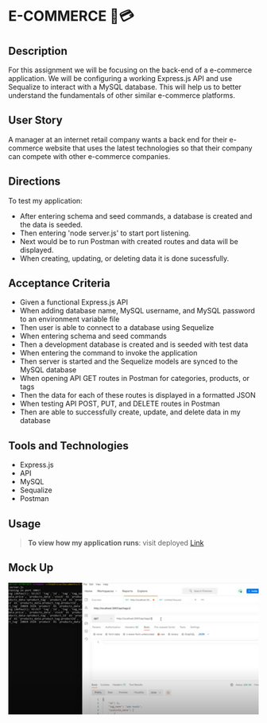 # E-COMMERCE 🛒💳

## Description 
For this assignment we will be focusing on the back-end of a e-commerce application. We will be configuring a working Express.js API and use Sequalize to interact with a MySQL database. This will help us to better understand the fundamentals of other similar e-commerce platforms.

## User Story
A manager at an internet retail company wants a back end for their e-commerce website that uses the latest technologies so that their company can compete with other e-commerce companies.

## Directions 
To test my application:
- After entering schema and seed commands, a database is created and the data is seeded. 
- Then entering 'node server.js' to start port listening.
- Next would be to run Postman with created routes and data will be displayed. 
- When creating, updating, or deleting data it is done sucessfully.

## Acceptance Criteria 
- Given a functional Express.js API
- When adding database name, MySQL username, and MySQL password to an environment variable file
- Then user is able to connect to a database using Sequelize
- When entering schema and seed commands
- Then a development database is created and is seeded with test data
- When entering the command to invoke the application
- Then server is started and the Sequelize models are synced to the MySQL database
- When opening API GET routes in Postman for categories, products, or tags
- Then the data for each of these routes is displayed in a formatted JSON
- When testing API POST, PUT, and DELETE routes in Postman
- Then are able to successfully create, update, and delete data in my database

## Tools and Technologies
- Express.js
- API
- MySQL
- Sequalize
- Postman

## Usage 
> **To view how my application runs**: visit deployed [Link](https://drive.google.com/file/d/1Tc8hE1-iWI8ws5vFQmybc7VfAy9vlMAQ/view?usp=sharing)

## Mock Up
![This is what my page looks like ](./Assets/img.png)
